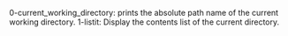 0-current_working_directory: prints the absolute path name of the current working directory.
1-listit: Display the contents list of the current directory.
